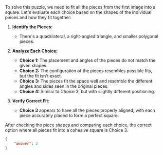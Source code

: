 To solve this puzzle, we need to fit all the pieces from the first image into a square. Let's evaluate each choice based on the shapes of the individual pieces and how they fit together:

1. **Identify the Pieces:**
   - There's a quadrilateral, a right-angled triangle, and smaller polygonal pieces.

2. **Analyze Each Choice:**
   - **Choice 1:** The placement and angles of the pieces do not match the given shapes.
   - **Choice 2:** The configuration of the pieces resembles possible fits, but the fit isn't exact.
   - **Choice 3:** The pieces fit the space well and resemble the different angles and sides seen in the original pieces.
   - **Choice 4:** Similar to Choice 3, but with slightly different positioning.

3. **Verify Correct Fit:**
   - **Choice 3** appears to have all the pieces properly aligned, with each piece accurately placed to form a perfect square.

After checking the piece shapes and comparing each choice, the correct option where all pieces fit into a cohesive square is Choice 3.

```json
{
    "answer": 3
}
```